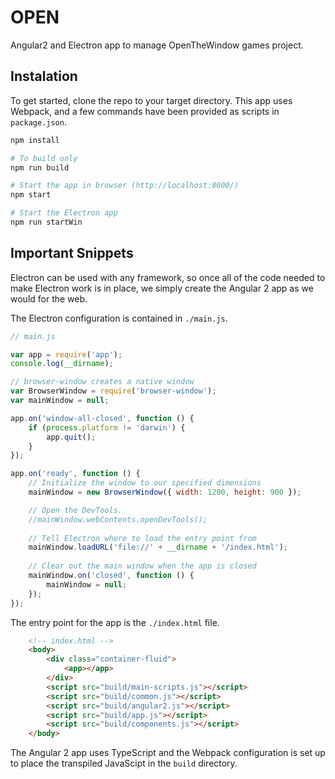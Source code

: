 # OPEN

Angular2 and Electron app to manage OpenTheWindow games project.

## Instalation
To get started, clone the repo to your target directory. This app uses Webpack, and a few commands have been provided as scripts in `package.json`.

```bash
npm install

# To build only 
npm run build

# Start the app in browser (http://localhost:8000/)
npm start

# Start the Electron app
npm run startWin
```

## Important Snippets

Electron can be used with any framework, so once all of the code needed to make Electron work is in place, we simply create the Angular 2 app as we would for the web.

The Electron configuration is contained in `./main.js`.
```js
// main.js

var app = require('app');
console.log(__dirname);

// browser-window creates a native window
var BrowserWindow = require('browser-window');
var mainWindow = null;

app.on('window-all-closed', function () {
    if (process.platform != 'darwin') {
        app.quit();
    }
});

app.on('ready', function () {
    // Initialize the window to our specified dimensions
    mainWindow = new BrowserWindow({ width: 1200, height: 900 });

    // Open the DevTools.
    //mainWindow.webContents.openDevTools();
  
    // Tell Electron where to load the entry point from
    mainWindow.loadURL('file://' + __dirname + '/index.html');
  
    // Clear out the main window when the app is closed
    mainWindow.on('closed', function () {
        mainWindow = null;
    });
});
```

The entry point for the app is the `./index.html` file.
```html
    <!-- index.html -->
    <body>
        <div class="container-fluid">
            <app></app>
        </div>
        <script src="build/main-scripts.js"></script>
        <script src="build/common.js"></script>
        <script src="build/angular2.js"></script>
        <script src="build/app.js"></script>
        <script src="build/components.js"></script>
    </body>
```

The Angular 2 app uses TypeScript and the Webpack configuration is set up to place the transpiled JavaScipt in the `build` directory.
